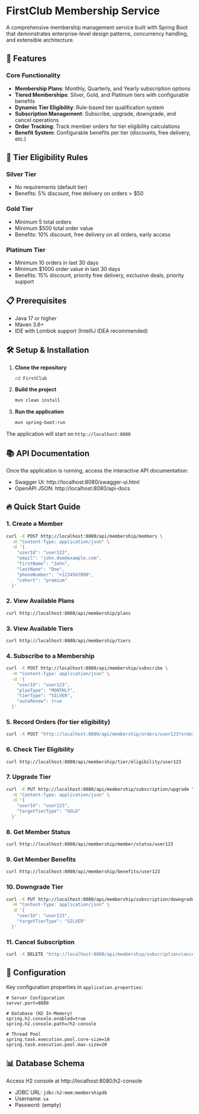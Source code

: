 # FirstClub Membership Service

A comprehensive membership management service built with Spring Boot that demonstrates enterprise-level design patterns, concurrency handling, and extensible architecture.

## 🚀 Features

### Core Functionality

-   **Membership Plans**: Monthly, Quarterly, and Yearly subscription options
-   **Tiered Memberships**: Silver, Gold, and Platinum tiers with configurable benefits
-   **Dynamic Tier Eligibility**: Rule-based tier qualification system
-   **Subscription Management**: Subscribe, upgrade, downgrade, and cancel operations
-   **Order Tracking**: Track member orders for tier eligibility calculations
-   **Benefit System**: Configurable benefits per tier (discounts, free delivery, etc.)


## 🔐 Tier Eligibility Rules

### Silver Tier

-   No requirements (default tier)
-   Benefits: 5% discount, free delivery on orders > $50

### Gold Tier

-   Minimum 5 total orders
-   Minimum $500 total order value
-   Benefits: 10% discount, free delivery on all orders, early access

### Platinum Tier

-   Minimum 10 orders in last 30 days
-   Minimum $1000 order value in last 30 days
-   Benefits: 15% discount, priority free delivery, exclusive deals, priority support


## 📋 Prerequisites

-   Java 17 or higher
-   Maven 3.6+
-   IDE with Lombok support (IntelliJ IDEA recommended)

## 🛠️ Setup & Installation

1. **Clone the repository**

    ```bash
    cd FirstClub
    ```

2. **Build the project**

    ```bash
    mvn clean install
    ```

3. **Run the application**
    ```bash
    mvn spring-boot:run
    ```

The application will start on `http://localhost:8080`

## 📚 API Documentation

Once the application is running, access the interactive API documentation:

-   Swagger UI: http://localhost:8080/swagger-ui.html
-   OpenAPI JSON: http://localhost:8080/api-docs

## 🔥 Quick Start Guide

### 1. Create a Member

```bash
curl -X POST http://localhost:8080/api/membership/members \
  -H "Content-Type: application/json" \
  -d '{
    "userId": "user123",
    "email": "john.doe@example.com",
    "firstName": "John",
    "lastName": "Doe",
    "phoneNumber": "+1234567890",
    "cohort": "premium"
  }'
```

### 2. View Available Plans

```bash
curl http://localhost:8080/api/membership/plans
```

### 3. View Available Tiers

```bash
curl http://localhost:8080/api/membership/tiers
```

### 4. Subscribe to a Membership

```bash
curl -X POST http://localhost:8080/api/membership/subscribe \
  -H "Content-Type: application/json" \
  -d '{
    "userId": "user123",
    "planType": "MONTHLY",
    "tierType": "SILVER",
    "autoRenew": true
  }'
```

### 5. Record Orders (for tier eligibility)

```bash
curl -X POST "http://localhost:8080/api/membership/orders/user123?orderValue=150.00"
```

### 6. Check Tier Eligibility

```bash
curl http://localhost:8080/api/membership/tier/eligibility/user123
```

### 7. Upgrade Tier

```bash
curl -X PUT http://localhost:8080/api/membership/subscription/upgrade \
  -H "Content-Type: application/json" \
  -d '{
    "userId": "user123",
    "targetTierType": "GOLD"
  }'
```

### 8. Get Member Status

```bash
curl http://localhost:8080/api/membership/member/status/user123
```

### 9. Get Member Benefits

```bash
curl http://localhost:8080/api/membership/benefits/user123
```

### 10. Downgrade Tier

```bash
curl -X PUT http://localhost:8080/api/membership/subscription/downgrade \
  -H "Content-Type: application/json" \
  -d '{
    "userId": "user123",
    "targetTierType": "SILVER"
  }'
```

### 11. Cancel Subscription

```bash
curl -X DELETE "http://localhost:8080/api/membership/subscription/cancel/user123?reason=No%20longer%20needed"
```

## 🔧 Configuration

Key configuration properties in `application.properties`:

```properties
# Server Configuration
server.port=8080

# Database (H2 In-Memory)
spring.h2.console.enabled=true
spring.h2.console.path=/h2-console

# Thread Pool
spring.task.execution.pool.core-size=10
spring.task.execution.pool.max-size=20
```

## 📊 Database Schema

Access H2 console at http://localhost:8080/h2-console

-   JDBC URL: `jdbc:h2:mem:membershipdb`
-   Username: `sa`
-   Password: (empty)
